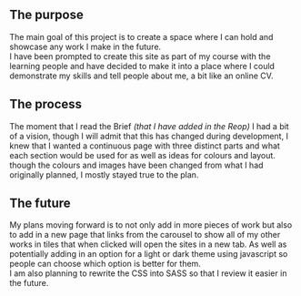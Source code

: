<h2>The purpose</h2> 
The main goal of this project is to create a space where I can hold and showcase any work I make in the future.<br>
I have been prompted to create this site as part of my course with the learning people and have decided to make it into a place where I could demonstrate my skills and tell people about me, a bit like an online CV. 

<h2>The process</h2>
The moment that I read the Brief <i>(that I have added in the Reop)</i> I had a bit of a vision, though I will admit that this has changed during development, I knew that I wanted a continuous page with three distinct parts and what each section would be used for as well as ideas for colours and layout. though the colours and images have been changed from what I had originally planned, I mostly stayed true to the plan.

<h2>The future</h2>
My plans moving forward is to not only add in more pieces of work but also to add in a new page that links from the carousel to show all of my other works in tiles that when clicked will open the sites in a new tab. As well as potentially adding in an option for a light or dark theme using javascript so people can choose which option is better for them.
<br>I am also planning to rewrite the CSS into SASS so that I review it easier in the future.
